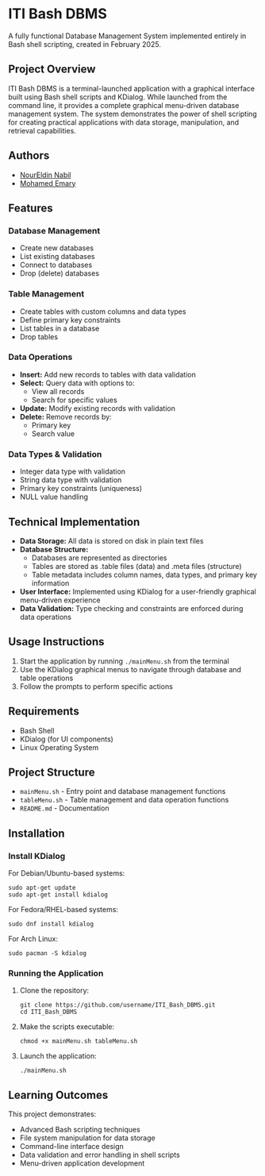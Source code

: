 # ITI Bash DBMS

A fully functional Database Management System implemented entirely in Bash shell scripting, created in February 2025.

## Project Overview

ITI Bash DBMS is a terminal-launched application with a graphical interface built using Bash shell scripts and KDialog. While launched from the command line, it provides a complete graphical menu-driven database management system. The system demonstrates the power of shell scripting for creating practical applications with data storage, manipulation, and retrieval capabilities.

## Authors

- [NourEldin Nabil](https://github.com/NourElDin023)
- [Mohamed Emary](https://github.com/MohamedEmary)

## Features

### Database Management
- Create new databases
- List existing databases
- Connect to databases
- Drop (delete) databases

### Table Management
- Create tables with custom columns and data types
- Define primary key constraints
- List tables in a database
- Drop tables

### Data Operations
- **Insert:** Add new records to tables with data validation
- **Select:** Query data with options to:
  - View all records
  - Search for specific values
- **Update:** Modify existing records with validation
- **Delete:** Remove records by:
  - Primary key
  - Search value

### Data Types & Validation
- Integer data type with validation
- String data type with validation
- Primary key constraints (uniqueness)
- NULL value handling

## Technical Implementation

- **Data Storage:** All data is stored on disk in plain text files
- **Database Structure:**
  - Databases are represented as directories
  - Tables are stored as .table files (data) and .meta files (structure)
  - Table metadata includes column names, data types, and primary key information
- **User Interface:** Implemented using KDialog for a user-friendly graphical menu-driven experience
- **Data Validation:** Type checking and constraints are enforced during data operations

## Usage Instructions

1. Start the application by running `./mainMenu.sh` from the terminal
2. Use the KDialog graphical menus to navigate through database and table operations
3. Follow the prompts to perform specific actions

## Requirements

- Bash Shell
- KDialog (for UI components)
- Linux Operating System

## Project Structure

- `mainMenu.sh` - Entry point and database management functions
- `tableMenu.sh` - Table management and data operation functions
- `README.md` - Documentation

## Installation

### Install KDialog

For Debian/Ubuntu-based systems:
```
sudo apt-get update
sudo apt-get install kdialog
```

For Fedora/RHEL-based systems:
```
sudo dnf install kdialog
```

For Arch Linux:
```
sudo pacman -S kdialog
```

### Running the Application

1. Clone the repository:
    ```
    git clone https://github.com/username/ITI_Bash_DBMS.git
    cd ITI_Bash_DBMS
    ```

2. Make the scripts executable:
    ```
    chmod +x mainMenu.sh tableMenu.sh
    ```

3. Launch the application:
    ```
    ./mainMenu.sh
    ```

## Learning Outcomes

This project demonstrates:
- Advanced Bash scripting techniques
- File system manipulation for data storage
- Command-line interface design
- Data validation and error handling in shell scripts
- Menu-driven application development